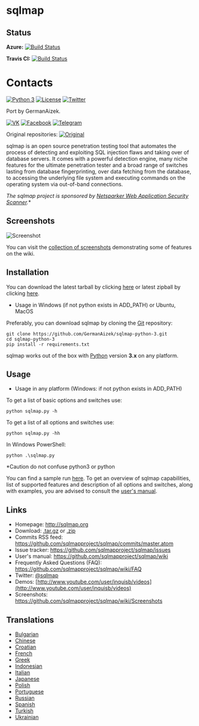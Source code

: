 # sqlmap

## Status

**Azure:** [![Build Status](https://dev.azure.com/GermanAizek/sqlmap3/_apis/build/status/GermanAizek.sqlmap-python-3?branchName=master)](https://dev.azure.com/GermanAizek/sqlmap3/_build/latest?definitionId=1&branchName=master)

**Travis CI:** [![Build Status](https://api.travis-ci.org/sqlmapproject/sqlmap.svg?branch=master)](https://api.travis-ci.org/GermanAizek/sqlmap-python-3)

# Contacts

[![Python 3](https://img.shields.io/badge/python-3-yellow.svg)](https://www.python.org/)
[![License](https://img.shields.io/badge/license-GPLv2-red.svg)](https://raw.githubusercontent.com/sqlmapproject/sqlmap/master/LICENSE) [![Twitter](https://img.shields.io/badge/twitter-@sqlmap-blue.svg)](https://twitter.com/sqlmap)

Port by GermanAizek.

[![VK](https://img.shields.io/badge/VK-GermanAizek-blue.svg)](https://vk.com/germanaizek)
[![Facebook](https://img.shields.io/badge/Facebook-GermanAizek-blue.svg)](https://www.facebook.com/100024890867953)
[![Telegram](https://img.shields.io/badge/VK-GermanAizek-blue.svg)](https://t.me/germanaizek)

Original repositories: [![Original](https://img.shields.io/badge/GitHub-sqlmap-green.svg)](https://github.com/sqlmapproject/sqlmap)

sqlmap is an open source penetration testing tool that automates the process of detecting and exploiting SQL injection flaws and taking over of database servers. It comes with a powerful detection engine, many niche features for the ultimate penetration tester and a broad range of switches lasting from database fingerprinting, over data fetching from the database, to accessing the underlying file system and executing commands on the operating system via out-of-band connections.

*The sqlmap project is sponsored by [Netsparker Web Application Security Scanner](https://www.netsparker.com/?utm_source=github.com&utm_medium=referral&utm_content=sqlmap+repo&utm_campaign=generic+advert).**

Screenshots
----

![Screenshot](https://raw.github.com/wiki/sqlmapproject/sqlmap/images/sqlmap_screenshot.png)

You can visit the [collection of screenshots](https://github.com/sqlmapproject/sqlmap/wiki/Screenshots) demonstrating some of features on the wiki.

Installation
----

You can download the latest tarball by clicking [here](https://github.com/sqlmapproject/sqlmap/tarball/master) or latest zipball by clicking  [here](https://github.com/sqlmapproject/sqlmap/zipball/master).

* Usage in Windows (if not python exists in ADD_PATH) or Ubuntu, MacOS

Preferably, you can download sqlmap by cloning the [Git](https://github.com/GermanAizek/sqlmap.git) repository:

    git clone https://github.com/GermanAizek/sqlmap-python-3.git
    cd sqlmap-python-3
    pip install -r requirements.txt
    
sqlmap works out of the box with [Python](http://www.python.org/download/) version **3.x** on any platform.

Usage
----

* Usage in any platform (Windows: if not python exists in ADD_PATH)

To get a list of basic options and switches use:

    python sqlmap.py -h

To get a list of all options and switches use:

    python sqlmap.py -hh
    
In Windows PowerShell:

    python .\sqlmap.py
    
*Caution do not confuse python3 or python

You can find a sample run [here](https://asciinema.org/a/46601).
To get an overview of sqlmap capabilities, list of supported features and description of all options and switches, along with examples, you are advised to consult the [user's manual](https://github.com/sqlmapproject/sqlmap/wiki/Usage).

Links
----

* Homepage: http://sqlmap.org
* Download: [.tar.gz](https://github.com/sqlmapproject/sqlmap/tarball/master) or [.zip](https://github.com/sqlmapproject/sqlmap/zipball/master)
* Commits RSS feed: https://github.com/sqlmapproject/sqlmap/commits/master.atom
* Issue tracker: https://github.com/sqlmapproject/sqlmap/issues
* User's manual: https://github.com/sqlmapproject/sqlmap/wiki
* Frequently Asked Questions (FAQ): https://github.com/sqlmapproject/sqlmap/wiki/FAQ
* Twitter: [@sqlmap](https://twitter.com/sqlmap)
* Demos: [http://www.youtube.com/user/inquisb/videos](http://www.youtube.com/user/inquisb/videos)
* Screenshots: https://github.com/sqlmapproject/sqlmap/wiki/Screenshots

Translations
----

* [Bulgarian](https://github.com/sqlmapproject/sqlmap/blob/master/doc/translations/README-bg-BG.md)
* [Chinese](https://github.com/sqlmapproject/sqlmap/blob/master/doc/translations/README-zh-CN.md)
* [Croatian](https://github.com/sqlmapproject/sqlmap/blob/master/doc/translations/README-hr-HR.md)
* [French](https://github.com/sqlmapproject/sqlmap/blob/master/doc/translations/README-fr-FR.md)
* [Greek](https://github.com/sqlmapproject/sqlmap/blob/master/doc/translations/README-gr-GR.md)
* [Indonesian](https://github.com/sqlmapproject/sqlmap/blob/master/doc/translations/README-id-ID.md)
* [Italian](https://github.com/sqlmapproject/sqlmap/blob/master/doc/translations/README-it-IT.md)
* [Japanese](https://github.com/sqlmapproject/sqlmap/blob/master/doc/translations/README-ja-JP.md)
* [Polish](https://github.com/sqlmapproject/sqlmap/blob/master/doc/translations/README-pl-PL.md)
* [Portuguese](https://github.com/sqlmapproject/sqlmap/blob/master/doc/translations/README-pt-BR.md)
* [Russian](https://github.com/sqlmapproject/sqlmap/blob/master/doc/translations/README-ru-RUS.md)
* [Spanish](https://github.com/sqlmapproject/sqlmap/blob/master/doc/translations/README-es-MX.md)
* [Turkish](https://github.com/sqlmapproject/sqlmap/blob/master/doc/translations/README-tr-TR.md)
* [Ukrainian](https://github.com/sqlmapproject/sqlmap/blob/master/doc/translations/README-uk-UA.md)
